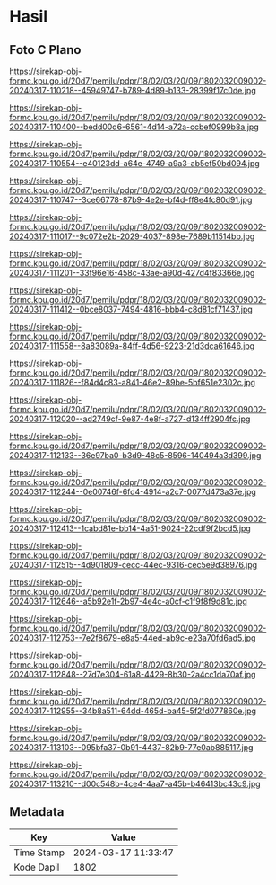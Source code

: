 # Hasil

## Foto C Plano

https://sirekap-obj-formc.kpu.go.id/20d7/pemilu/pdpr/18/02/03/20/09/1802032009002-20240317-110218--45949747-b789-4d89-b133-28399f17c0de.jpg

https://sirekap-obj-formc.kpu.go.id/20d7/pemilu/pdpr/18/02/03/20/09/1802032009002-20240317-110400--bedd00d6-6561-4d14-a72a-ccbef0999b8a.jpg

https://sirekap-obj-formc.kpu.go.id/20d7/pemilu/pdpr/18/02/03/20/09/1802032009002-20240317-110554--e40123dd-a64e-4749-a9a3-ab5ef50bd094.jpg

https://sirekap-obj-formc.kpu.go.id/20d7/pemilu/pdpr/18/02/03/20/09/1802032009002-20240317-110747--3ce66778-87b9-4e2e-bf4d-ff8e4fc80d91.jpg

https://sirekap-obj-formc.kpu.go.id/20d7/pemilu/pdpr/18/02/03/20/09/1802032009002-20240317-111017--9c072e2b-2029-4037-898e-7689b11514bb.jpg

https://sirekap-obj-formc.kpu.go.id/20d7/pemilu/pdpr/18/02/03/20/09/1802032009002-20240317-111201--33f96e16-458c-43ae-a90d-427d4f83366e.jpg

https://sirekap-obj-formc.kpu.go.id/20d7/pemilu/pdpr/18/02/03/20/09/1802032009002-20240317-111412--0bce8037-7494-4816-bbb4-c8d81cf71437.jpg

https://sirekap-obj-formc.kpu.go.id/20d7/pemilu/pdpr/18/02/03/20/09/1802032009002-20240317-111558--8a83089a-84ff-4d56-9223-21d3dca61646.jpg

https://sirekap-obj-formc.kpu.go.id/20d7/pemilu/pdpr/18/02/03/20/09/1802032009002-20240317-111826--f84d4c83-a841-46e2-89be-5bf651e2302c.jpg

https://sirekap-obj-formc.kpu.go.id/20d7/pemilu/pdpr/18/02/03/20/09/1802032009002-20240317-112020--ad2749cf-9e87-4e8f-a727-d134ff2904fc.jpg

https://sirekap-obj-formc.kpu.go.id/20d7/pemilu/pdpr/18/02/03/20/09/1802032009002-20240317-112133--36e97ba0-b3d9-48c5-8596-140494a3d399.jpg

https://sirekap-obj-formc.kpu.go.id/20d7/pemilu/pdpr/18/02/03/20/09/1802032009002-20240317-112244--0e00746f-6fd4-4914-a2c7-0077d473a37e.jpg

https://sirekap-obj-formc.kpu.go.id/20d7/pemilu/pdpr/18/02/03/20/09/1802032009002-20240317-112413--1cabd81e-bb14-4a51-9024-22cdf9f2bcd5.jpg

https://sirekap-obj-formc.kpu.go.id/20d7/pemilu/pdpr/18/02/03/20/09/1802032009002-20240317-112515--4d901809-cecc-44ec-9316-cec5e9d38976.jpg

https://sirekap-obj-formc.kpu.go.id/20d7/pemilu/pdpr/18/02/03/20/09/1802032009002-20240317-112646--a5b92e1f-2b97-4e4c-a0cf-c1f9f8f9d81c.jpg

https://sirekap-obj-formc.kpu.go.id/20d7/pemilu/pdpr/18/02/03/20/09/1802032009002-20240317-112753--7e2f8679-e8a5-44ed-ab9c-e23a70fd6ad5.jpg

https://sirekap-obj-formc.kpu.go.id/20d7/pemilu/pdpr/18/02/03/20/09/1802032009002-20240317-112848--27d7e304-61a8-4429-8b30-2a4cc1da70af.jpg

https://sirekap-obj-formc.kpu.go.id/20d7/pemilu/pdpr/18/02/03/20/09/1802032009002-20240317-112955--34b8a511-64dd-465d-ba45-5f2fd077860e.jpg

https://sirekap-obj-formc.kpu.go.id/20d7/pemilu/pdpr/18/02/03/20/09/1802032009002-20240317-113103--095bfa37-0b91-4437-82b9-77e0ab885117.jpg

https://sirekap-obj-formc.kpu.go.id/20d7/pemilu/pdpr/18/02/03/20/09/1802032009002-20240317-113210--d00c548b-4ce4-4aa7-a45b-b46413bc43c9.jpg


## Metadata

| Key        | Value               |
| ---------- | ------------------- |
| Time Stamp | 2024-03-17 11:33:47 |
| Kode Dapil | 1802                |



